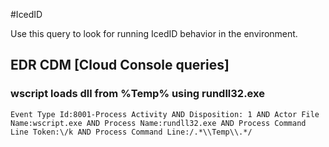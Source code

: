 #IcedID

Use this query to look for running IcedID behavior in the environment.

## EDR CDM [Cloud Console queries]

### wscript loads dll from %Temp% using rundll32.exe

~~~
Event Type Id:8001-Process Activity AND Disposition: 1 AND Actor File Name:wscript.exe AND Process Name:rundll32.exe AND Process Command Line Token:\/k AND Process Command Line:/.*\\Temp\\.*/
~~~
